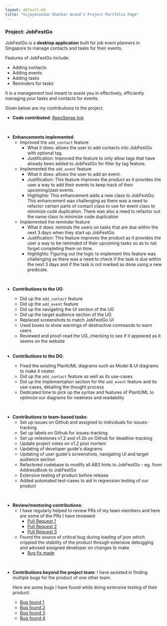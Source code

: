 ```yaml
---
layout: default.md
title: "Vijayanandan Shankar Anand's Project Portfolio Page"
---
```


### Project: JobFestGo

JobFestGo is a **desktop application** built for job event planners in Singapore to manage contacts and tasks for their events.

Features of JobFestGo include:
- Adding contacts
- Adding events
- Adding tasks
- Reminders for tasks

It is a management tool meant to assist you in effectively, efficiently managing your tasks and contacts for events.

Given below are my contributions to the project.

* **Code contributed**: [RepoSense link](https://nus-cs2103-ay2324s1.github.io/tp-dashboard/?search=vijay-shankaranand&breakdown=true)

<br>

* **Enhancements implemented**:
    - Improved the `add_contact` feature
        - What it does: allows the user to add contacts into JobFestGo with optional tag.
        - Justification: Improved the feature to only allow tags that have already been added to JobFestGo for filter by tag feature.
    - Implemented the `add_event` feature
        - What it does: allows the user to add an event.
        - Justification: This feature improves the product as it provides the user a way to add their events to keep track of their upcoming/past events.
        - Highlights: This enhancement adds a new class to JobFestGo. This enhancement was challenging as there was a need to refactor certain parts of contact class to use for event class to minimize code duplication. There was also a need to refactor out the name class to minimize code duplication
    - Implemented the reminder feature
        - What it does: reminds the users on tasks that are due within the next 3 days when they start up JobFestGo.
        - Justification: This feature improves the product as it provides the user a way to be reminded of their upcoming tasks so as to not forget completing them on time.
        - Highlights: Figuring out the logic to implement this feature was challenging as there was a need to check if the task is due within the next 3 days and if the task is not marked as done using a new predicate.
  

<br>


* **Contributions to the UG**:
    - Did up the `add_contact` feature
    - Did up the `add_event` feature
    - Did up the navigating the UI section of the UG
    - Did up the target audience section of the UG
    - Replaced screenshots to match JobFestGo UI
    - Used boxes to show warnings of destructive commands to warn users
    - Reviewed and proof-read the UG, checking to see if it appeared as it seems on the website

  <br>

* **Contributions to the DG**:
    - Fixed the existing PlantUML diagrams such as Model & UI diagrams to make it neater.
    - Did up the `add_contact` feature as well as its use-cases
    - Did up the implementation section for the `add_event` feature and its use-cases, detailing the thought process
    - Dedicated time to pick up the syntax and features of PlantUML to optimize our diagrams for neatness and readability

<br>

* **Contributions to team-based tasks**:
    - Set up issues on Github and assigned to individuals for issues-tracking
    - Set up labels on Github for issues-tracking 
    - Set up milestones v1.2 and v1.2b on Github for deadline-tracking
    - Update project notes on v1.2 post mortem
    - Updating of developer guide's diagrams
    - Updating of user guide's screenshots, navigating UI and target audience section
    - Refactored codebase to modify all AB3 hints to JobFestGo - eg. from AddressBook to JobFestGo
    - Extensive testing of product before release
    - Added automated test-cases to aid in regression testing of our product


<br>

* **Review/mentoring contributions**:
    - I have regularly helped to review PRs of my team members and here are some of the PRs I have reviewed:
        - [Pull Request 1](https://github.com/AY2324S1-CS2103T-T09-1/tp/pull/271)
        - [Pull Request 2](https://github.com/AY2324S1-CS2103T-T09-1/tp/pull/140)
        - [Pull Request 3](https://github.com/AY2324S1-CS2103T-T09-1/tp/pull/96)
    - Found the source of critical bug during loading of json which crippled the stability of the product through extensive debugging and advised assigned developer on changes to make
        - [Bug fix made](https://github.com/AY2324S1-CS2103T-T09-1/tp/pull/239/files)
<br>

* **Contributions beyond the project team**:
  I have assisted in finding multiple bugs for the product of one other team.
  
  Here are some bugs I have found while doing extensive testing of their product:
    - [Bug found 1](https://github.com/vijay-shankaranand/ped/issues/9)
    - [Bug found 2](https://github.com/vijay-shankaranand/ped/issues/6)
    - [Bug found 3](https://github.com/vijay-shankaranand/ped/issues/5)
    - [Bug found 4](https://github.com/vijay-shankaranand/ped/issues/2)
